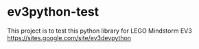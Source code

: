 # ev3python-test
This project is to test this python library for LEGO Mindstorm EV3 https://sites.google.com/site/ev3devpython
